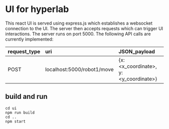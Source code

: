 # UI for hyperlab
This react UI is served using express.js which establishes a websocket connection to the UI. The server then accepts requests which can trigger UI interactions.
The server runs on port 5000.
The following API calls are currently implemented:

| request_type | uri | JSON_payload |
|:-------------|:---|:-------------|
| POST | localhost:5000/robot1/move | {x:<x_coordinate>, y: <y_coordinate>} |



## build and run
~~~
cd ui
npm run build
cd ..
npm start
~~~